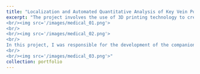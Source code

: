```yaml
---
title: "Localization and Automated Quantitative Analysis of Key Vein Points in Soybean Leaves for Fine Phenotype Analysis"
excerpt: "The project involves the use of 3D printing technology to create a pillbox that can serve as a phone case and has an integrated polarizing system. This allows the smartphone camera to capture the interior of the pillbox. Additionally, a companion app is developed, utilizing image detection technology to determine the quantity and types of pills inside the pillbox. The app sends email reminders to users to take medication on time. The schematic diagram is as follows:
<br/><img src='/images/medical_01.png'>
<br/>
<br/><img src='/images/medical_02.png'>  
<br/>
In this project, I was responsible for the development of the companion app, integrating the YOLOv5s model as the underlying architecture and incorporating it into Android. Additionally, I handled the creation of the dataset and training of the model. It was my first time working on Android development, and although I encountered several challenges along the way, I managed to overcome them successfully. The app's performance is demonstrated as follows:
<br/>
<br/><img src='/images/medical_03.png'>"
collection: portfolio
---
```

